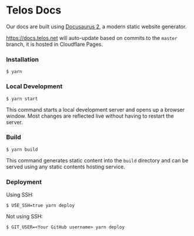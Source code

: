 # Telos Docs

Our docs are built using [Docusaurus 2](https://docusaurus.io/), a modern static website generator.

https://docs.telos.net will auto-update based on commits to the `master` branch, it is hosted in Cloudflare Pages.

### Installation

```
$ yarn
```

### Local Development

```
$ yarn start
```

This command starts a local development server and opens up a browser window. Most changes are reflected live without having to restart the server.

### Build

```
$ yarn build
```

This command generates static content into the `build` directory and can be served using any static contents hosting service.

### Deployment

Using SSH:

```
$ USE_SSH=true yarn deploy
```

Not using SSH:

```
$ GIT_USER=<Your GitHub username> yarn deploy
```
